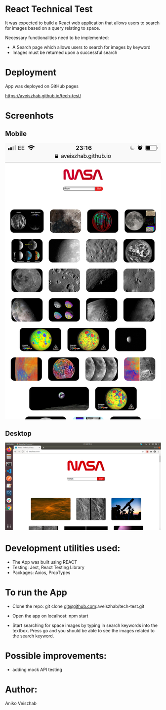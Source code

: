 # React Technical Test

It was expected to build a React web application that allows users to search for images based on a query relating to space.

Necessary functionalities need to be implemented:
* A Search page which allows users to search for images by keyword
* Images must be returned upon a successful search

# Deployment
App was deployed on GitHub pages

https://aveiszhab.github.io/tech-test/

# Screenhots

## Mobile

![Mobile screenshot](./src/ScreenShot_Mobile.jpg)

## Desktop

![Desktop screenshot](./src/Screenshot_Desktop.png)


# Development utilities used:

* The App was built using REACT
* Testing: Jest, React Testing Library
* Packages: Axios, PropTypes

# To run the App

* Clone the repo:
git clone git@github.com:aveiszhab/tech-test.git

* Open the app on localhost:
npm start 

* Start searching for space images by typing in search keywords into the textbox. Press go and you should be able to see the images related to the search keyword.

# Possible improvements:
* adding mock API testing

# Author:
Aniko Veiszhab






